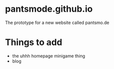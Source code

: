 # pantsmode.github.io
The prototype for a new website called pantsmo.de

# Things to add
* the uhhh homepage minigame thing
* blog
